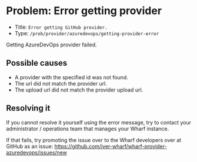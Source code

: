 # Problem: Error getting provider

<!-- panels:start -->

<!-- div:right-panel -->

- Title: `Error getting GitHub provider.`
- Type: `/prob/provider/azuredevops/getting-provider-error`

<!-- div:left-panel -->

Getting AzureDevOps provider failed.

<!-- panels:end -->

## Possible causes

<!-- panels:start -->

- A provider with the specified id was not found.
- The url did not match the provider url.
- The upload url did not match the provider upload url.

<!-- panels:end -->

## Resolving it

If you cannot resolve it yourself using the error message, try to contact your
administrator / operations team that manages your Wharf instance.

If that fails, try promoting the issue over to the Wharf developers over at
GitHub as an issue: <https://github.com/iver-wharf/wharf-provider-azuredevops/issues/new>